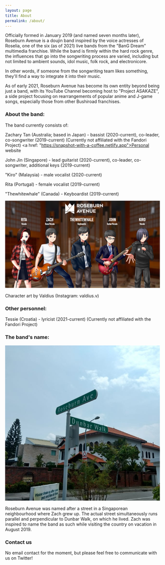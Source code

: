 ```yaml
---
layout: page
title: About
permalink: /about/
---
```


Officially formed in January 2019 (and named seven months later), Roseburn Avenue is a doujin band inspired by the voice actresses of Roselia, one of the six (as of 2021) live bands from the "BanG Dream" multimedia franchise. While the band is firmly within the hard rock genre, the influences that go into the songwriting process are varied, including but not limited to ambient sounds, idol music, folk rock, and electronicore.

In other words, if someone from the songwriting team likes something, they'll find a way to integrate it into their music.

As of early 2021, Roseburn Avenue has become its own entity beyond being just a band, with its YouTube Channel becoming host to "Project ASAKAZE", a side project focusing on rearrangements of popular anime and J-game songs, especially those from other Bushiroad franchises.

### About the band:

The band currently consists of:

Zachary Tan (Australia; based in Japan) - bassist (2020-current), co-leader, co-songwriter (2019-current) (Currently not affiliated with the Fandori Project) <a href: "https://snapshot-with-a-coffee.netlify.app">Personal website</a>

John Jin (Singapore) - lead guitarist (2020-current), co-leader, co-songwriter, additional keys (2019-current)

"Kiro" (Malaysia) - male vocalist (2020-current)

Rita (Portugal) - female vocalist (2019-current)

"Thewhitewhale" (Canada) - Keyboardist (2019-current)

![image](/assets/images/Roseburn_Avenue_Full_Band.png)

Character art by Valdius (Instagram: valdius.v)

### Other personnel:

Tessie (Croatia) - lyricist (2021-current) (Currently not affiliated with the Fandori Project)

### The band's name:

![image](/assets/images/98EAB3E3-58A6-463F-A3F8-2E78C9853F66.jpeg)

Roseburn Avenue was named after a street in a Singaporean neighbourhood where Zach grew up. The actual street simultaneously runs parallel and perpendicular to Dunbar Walk, on which he lived. Zach was inspired to name the band as such while visiting the country on vacation in August 2019.

### Contact us

No email contact for the moment, but please feel free to communicate with us on Twitter!
